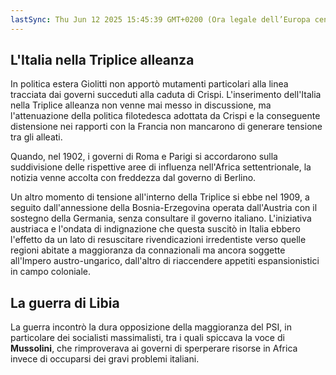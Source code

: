 ```yaml
---
lastSync: Thu Jun 12 2025 15:45:39 GMT+0200 (Ora legale dell’Europa centrale)
---
```

## L'Italia nella Triplice alleanza
In politica estera Giolitti non apportò mutamenti particolari alla linea tracciata dai governi succeduti alla caduta di Crispi. L'inserimento dell'Italia nella Triplice alleanza non venne mai messo in discussione, ma l'attenuazione della politica filotedesca adottata da Crispi e la conseguente distensione nei rapporti con la Francia non mancarono di generare tensione tra gli alleati.

Quando, nel 1902, i governi di Roma e Parigi si accordarono sulla suddivisione delle rispettive aree di influenza nell'Africa settentrionale, la notizia venne accolta con freddezza dal governo di Berlino.

Un altro momento di tensione all'interno della Triplice si ebbe nel 1909, a seguito dall'annessione della Bosnia-Erzegovina operata dall'Austria con il sostegno della Germania, senza consultare il governo italiano. L'iniziativa austriaca e l'ondata di indignazione che questa suscitò in Italia ebbero l'effetto da un lato di resuscitare rivendicazioni irredentiste verso quelle regioni abitate a maggioranza da connazionali ma ancora soggette all'Impero austro-ungarico, dall'altro di riaccendere appetiti espansionistici in campo coloniale.

## La guerra di Libia
La guerra incontrò la dura opposizione della maggioranza del PSI, in particolare dei socialisti massimalisti, tra i quali spiccava la voce di **Mussolini**, che rimproverava ai governi di sperperare risorse in Africa invece di occuparsi dei gravi problemi italiani.